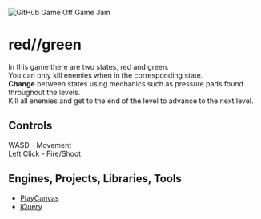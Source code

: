 ![GitHub Game Off Game Jam](http://i.imgur.com/UPxl7vj.png)

red//green
===

In this game there are two states, red and green.  
You can only kill enemies when in the corresponding state.  
**Change** between states using mechanics such as pressure pads found throughout the levels.  
Kill all enemies and get to the end of the level to advance to the next level.


Controls
---
WASD - Movement  
Left Click - Fire/Shoot


Engines, Projects, Libraries, Tools
---

* [PlayCanvas](http://www.playcanvas.com)
* [jQuery](http://jquery.com/)
